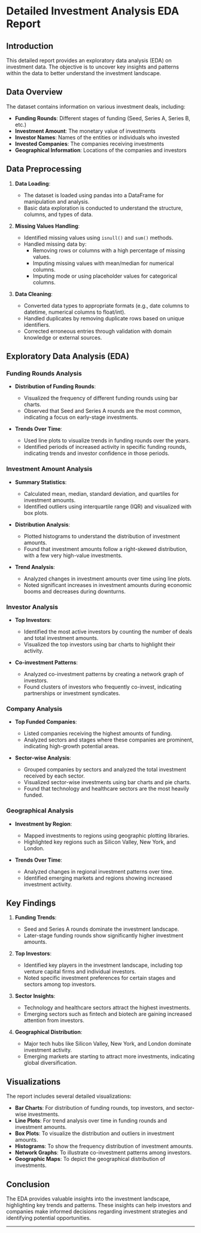 # Detailed Investment Analysis EDA Report

## Introduction
This detailed report provides an exploratory data analysis (EDA) on investment data. The objective is to uncover key insights and patterns within the data to better understand the investment landscape.

## Data Overview
The dataset contains information on various investment deals, including:
- **Funding Rounds**: Different stages of funding (Seed, Series A, Series B, etc.)
- **Investment Amount**: The monetary value of investments
- **Investor Names**: Names of the entities or individuals who invested
- **Invested Companies**: The companies receiving investments
- **Geographical Information**: Locations of the companies and investors

## Data Preprocessing
1. **Data Loading**:
   - The dataset is loaded using pandas into a DataFrame for manipulation and analysis.
   - Basic data exploration is conducted to understand the structure, columns, and types of data.

2. **Missing Values Handling**:
   - Identified missing values using `isnull()` and `sum()` methods.
   - Handled missing data by:
     - Removing rows or columns with a high percentage of missing values.
     - Imputing missing values with mean/median for numerical columns.
     - Imputing mode or using placeholder values for categorical columns.

3. **Data Cleaning**:
   - Converted data types to appropriate formats (e.g., date columns to datetime, numerical columns to float/int).
   - Handled duplicates by removing duplicate rows based on unique identifiers.
   - Corrected erroneous entries through validation with domain knowledge or external sources.

## Exploratory Data Analysis (EDA)
### Funding Rounds Analysis
- **Distribution of Funding Rounds**:
  - Visualized the frequency of different funding rounds using bar charts.
  - Observed that Seed and Series A rounds are the most common, indicating a focus on early-stage investments.

- **Trends Over Time**:
  - Used line plots to visualize trends in funding rounds over the years.
  - Identified periods of increased activity in specific funding rounds, indicating trends and investor confidence in those periods.

### Investment Amount Analysis
- **Summary Statistics**:
  - Calculated mean, median, standard deviation, and quartiles for investment amounts.
  - Identified outliers using interquartile range (IQR) and visualized with box plots.

- **Distribution Analysis**:
  - Plotted histograms to understand the distribution of investment amounts.
  - Found that investment amounts follow a right-skewed distribution, with a few very high-value investments.

- **Trend Analysis**:
  - Analyzed changes in investment amounts over time using line plots.
  - Noted significant increases in investment amounts during economic booms and decreases during downturns.

### Investor Analysis
- **Top Investors**:
  - Identified the most active investors by counting the number of deals and total investment amounts.
  - Visualized the top investors using bar charts to highlight their activity.

- **Co-investment Patterns**:
  - Analyzed co-investment patterns by creating a network graph of investors.
  - Found clusters of investors who frequently co-invest, indicating partnerships or investment syndicates.

### Company Analysis
- **Top Funded Companies**:
  - Listed companies receiving the highest amounts of funding.
  - Analyzed sectors and stages where these companies are prominent, indicating high-growth potential areas.

- **Sector-wise Analysis**:
  - Grouped companies by sectors and analyzed the total investment received by each sector.
  - Visualized sector-wise investments using bar charts and pie charts.
  - Found that technology and healthcare sectors are the most heavily funded.

### Geographical Analysis
- **Investment by Region**:
  - Mapped investments to regions using geographic plotting libraries.
  - Highlighted key regions such as Silicon Valley, New York, and London.

- **Trends Over Time**:
  - Analyzed changes in regional investment patterns over time.
  - Identified emerging markets and regions showing increased investment activity.

## Key Findings
1. **Funding Trends**:
   - Seed and Series A rounds dominate the investment landscape.
   - Later-stage funding rounds show significantly higher investment amounts.

2. **Top Investors**:
   - Identified key players in the investment landscape, including top venture capital firms and individual investors.
   - Noted specific investment preferences for certain stages and sectors among top investors.

3. **Sector Insights**:
   - Technology and healthcare sectors attract the highest investments.
   - Emerging sectors such as fintech and biotech are gaining increased attention from investors.

4. **Geographical Distribution**:
   - Major tech hubs like Silicon Valley, New York, and London dominate investment activity.
   - Emerging markets are starting to attract more investments, indicating global diversification.

## Visualizations
The report includes several detailed visualizations:
- **Bar Charts**: For distribution of funding rounds, top investors, and sector-wise investments.
- **Line Plots**: For trend analysis over time in funding rounds and investment amounts.
- **Box Plots**: To visualize the distribution and outliers in investment amounts.
- **Histograms**: To show the frequency distribution of investment amounts.
- **Network Graphs**: To illustrate co-investment patterns among investors.
- **Geographic Maps**: To depict the geographical distribution of investments.

## Conclusion
The EDA provides valuable insights into the investment landscape, highlighting key trends and patterns. These insights can help investors and companies make informed decisions regarding investment strategies and identifying potential opportunities.

---

